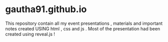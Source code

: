 gautha91.github.io
==================
This repository contain all my event presentations , materials and important notes created USING html , css and js . Most of the presentation had been created using reveal.js !

